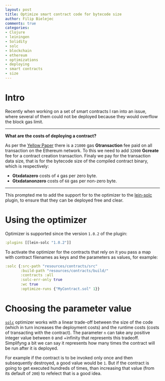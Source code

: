 ```yaml
---
layout: post
title: Optimize smart contract code for bytecode size
author: Filip Bielejec
comments: true
categories:
- Clojure
- leiningen
- Solidity
- solc
- blockchain
- ethereum
- optimizations
- deploying
- smart contracts
- size
---
```


# <a name="intro"/> Intro
Recently when working on a set of smart contracts I ran into an issue, where several of them could not be deployed because they would overflow the block gas limit.

---
**What are the costs of deploying a contract?**

As per the [Yellow Paper](https://github.com/ethereum/yellowpaper) there is a `21000` gas **Gtransaction** fee paid on all transaction on the Ethereum network.
To this we need to add `32000` **Gcreate** fee for a contract creation transaction.
Finaly we pay for the transaction data size, that is for the bytecode size of the compiled contract binary, which is respectively:
* **Gtxdatazero** costs of `4` gas per zero byte.
* **Gtxdatanonzero** costs of `68` gas per non-zero byte.

---

This prompted me to add the support for to the optimizer to the [lein-solc](https://www.blog.nodrama.io/lein-solc/) plugin, to ensure that they can be deployed free and clear.

# <a name="using"/> Using the optimizer

Optimizer is supported since the version `1.0.2` of the plugin:

```clojure
:plugins [[lein-solc "1.0.2"]]
```

To activate the optimizer for the contracts that rely on it you pass a map with contract filenames as keys and the parameters as values, for example:

```clojure
:solc {:src-path "resources/contracts/src"
       :build-path "resources/contracts/build/"
       :contracts :all
       :solc-err-only true
       :wc true
       :optimize-runs {"MyContract.sol" 1}}
```

# <a name="value"/> Choosing the parameter value

[`solc`](https://solidity.readthedocs.io/en/latest/using-the-compiler.html) optimizer works with a linear trade-off between the size of the code (which in turn increases the deployment costs) and the runtime costs (costs of transacting with the contract).
The parameter `n` can take any positive integer value between `0` and +infinity that represents this tradeoff.
Simplifyng a bit we can say it represents how many times the contract will be run after it is deployed.

For example if the contract is to be invoked only once and then subsequently destroyed, a good value would be `1`.
But if the contract is going to get executed hundreds of times, than increasing that value (from its default of `200`) to refelect that is a good idea.
